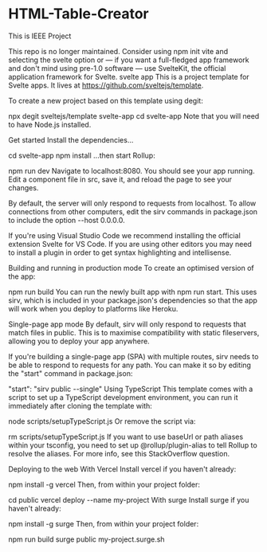 # HTML-Table-Creator
This is IEEE Project


This repo is no longer maintained. Consider using npm init vite and selecting the svelte option or — if you want a full-fledged app framework and don't mind using pre-1.0 software — use SvelteKit, the official application framework for Svelte.
svelte app
This is a project template for Svelte apps. It lives at https://github.com/sveltejs/template.

To create a new project based on this template using degit:

npx degit sveltejs/template svelte-app
cd svelte-app
Note that you will need to have Node.js installed.

Get started
Install the dependencies...

cd svelte-app
npm install
...then start Rollup:

npm run dev
Navigate to localhost:8080. You should see your app running. Edit a component file in src, save it, and reload the page to see your changes.

By default, the server will only respond to requests from localhost. To allow connections from other computers, edit the sirv commands in package.json to include the option --host 0.0.0.0.

If you're using Visual Studio Code we recommend installing the official extension Svelte for VS Code. If you are using other editors you may need to install a plugin in order to get syntax highlighting and intellisense.

Building and running in production mode
To create an optimised version of the app:

npm run build
You can run the newly built app with npm run start. This uses sirv, which is included in your package.json's dependencies so that the app will work when you deploy to platforms like Heroku.

Single-page app mode
By default, sirv will only respond to requests that match files in public. This is to maximise compatibility with static fileservers, allowing you to deploy your app anywhere.

If you're building a single-page app (SPA) with multiple routes, sirv needs to be able to respond to requests for any path. You can make it so by editing the "start" command in package.json:

"start": "sirv public --single"
Using TypeScript
This template comes with a script to set up a TypeScript development environment, you can run it immediately after cloning the template with:

node scripts/setupTypeScript.js
Or remove the script via:

rm scripts/setupTypeScript.js
If you want to use baseUrl or path aliases within your tsconfig, you need to set up @rollup/plugin-alias to tell Rollup to resolve the aliases. For more info, see this StackOverflow question.

Deploying to the web
With Vercel
Install vercel if you haven't already:

npm install -g vercel
Then, from within your project folder:

cd public
vercel deploy --name my-project
With surge
Install surge if you haven't already:

npm install -g surge
Then, from within your project folder:

npm run build
surge public my-project.surge.sh
